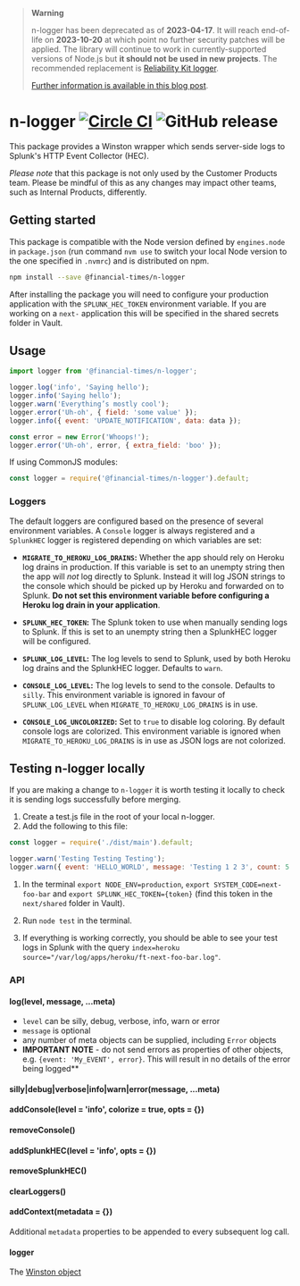 > **Warning**
> 
> n-logger has been deprecated as of **2023-04-17**. It will reach end-of-life on **2023-10-20** at which point no further security patches will be applied. The library will continue to work in currently-supported versions of Node.js but **it should not be used in new projects**. The recommended replacement is [Reliability Kit logger](https://github.com/Financial-Times/dotcom-reliability-kit/tree/main/packages/logger#readme).
> 
> [Further information is available in this blog post](https://financialtimes.atlassian.net/l/cp/ZgynW1RP).

# n-logger [![Circle CI](https://circleci.com/gh/Financial-Times/n-logger.svg?style=svg)](https://circleci.com/gh/Financial-Times/n-logger) ![GitHub release](https://img.shields.io/github/release/Financial-Times/n-logger.svg?style=popout)

This package provides a Winston wrapper which sends server-side logs to Splunk's HTTP Event Collector (HEC).

_Please note_ that this package is not only used by the Customer Products team. Please be mindful of this as any changes may impact other teams, such as Internal Products, differently.


## Getting started

This package is compatible with the Node version defined by `engines.node` in `package.json` (run command `nvm use` to switch your local Node version to the one specified in `.nvmrc`) and is distributed on npm.

```bash
npm install --save @financial-times/n-logger
```

After installing the package you will need to configure your production application with the `SPLUNK_HEC_TOKEN` environment variable. If you are working on a `next-` application this will be specified in the shared secrets folder in Vault.


## Usage

```js
import logger from '@financial-times/n-logger';

logger.log('info', 'Saying hello');
logger.info('Saying hello');
logger.warn('Everything’s mostly cool');
logger.error('Uh-oh', { field: 'some value' });
logger.info({ event: 'UPDATE_NOTIFICATION', data: data });

const error = new Error('Whoops!');
logger.error('Uh-oh', error, { extra_field: 'boo' });
```

If using CommonJS modules:

```js
const logger = require('@financial-times/n-logger').default;
```


### Loggers

The default loggers are configured based on the presence of several environment variables. A `Console` logger is always registered and a `SplunkHEC` logger is registered depending on which variables are set:

  - **`MIGRATE_TO_HEROKU_LOG_DRAINS`:** Whether the app should rely on Heroku log drains in production. If this variable is set to an unempty string then the app will _not_ log directly to Splunk. Instead it will log JSON strings to the console which should be picked up by Heroku and forwarded on to Splunk. **Do not set this environment variable before configuring a Heroku log drain in your application**.

  - **`SPLUNK_HEC_TOKEN`:** The Splunk token to use when manually sending logs to Splunk. If this is set to an unempty string then a SplunkHEC logger will be configured.

  - **`SPLUNK_LOG_LEVEL`:** The log levels to send to Splunk, used by both Heroku log drains and the SplunkHEC logger. Defaults to `warn`.

  - **`CONSOLE_LOG_LEVEL`:** The log levels to send to the console. Defaults to `silly`. This environment variable is ignored in favour of `SPLUNK_LOG_LEVEL` when `MIGRATE_TO_HEROKU_LOG_DRAINS` is in use.

  - **`CONSOLE_LOG_UNCOLORIZED`:** Set to `true` to disable log coloring. By default console logs are colorized. This environment variable is ignored when `MIGRATE_TO_HEROKU_LOG_DRAINS` is in use as JSON logs are not colorized.


## Testing n-logger locally

If you are making a change to `n-logger` it is worth testing it locally to check it is sending logs successfully before merging.

1. Create a test.js file in the root of your local n-logger.
1. Add the following to this file:

  ```js
  const logger = require('./dist/main').default;

  logger.warn('Testing Testing Testing');
  logger.warn({ event: 'HELLO_WORLD', message: 'Testing 1 2 3', count: 5 }, {fizz: 'buzz'});
  ```

1. In the terminal `export NODE_ENV=production`, `export SYSTEM_CODE=next-foo-bar` and `export SPLUNK_HEC_TOKEN={token}` (find this token in the `next/shared` folder in Vault).

1. Run `node test` in the terminal.
1. If everything is working correctly, you should be able to see your test logs in Splunk with the query `index=heroku source="/var/log/apps/heroku/ft-next-foo-bar.log"`.


### API

#### log(level, message, ...meta)

 * `level` can be silly, debug, verbose, info, warn or error
 * `message` is optional
 * any number of meta objects can be supplied, including `Error` objects
 * **IMPORTANT NOTE** - do not send errors as properties of other objects, e.g. `{event: 'My_EVENT', error}`. This will result in no details of the error being logged**

#### silly|debug|verbose|info|warn|error(message, ...meta)

#### addConsole(level = 'info', colorize = true, opts = {})

#### removeConsole()

#### addSplunkHEC(level = 'info', opts = {})

#### removeSplunkHEC()

#### clearLoggers()

#### addContext(metadata = {})

Additional `metadata` properties to be appended to every subsequent log call.

#### logger

The [Winston object](https://github.com/winstonjs/winston)
